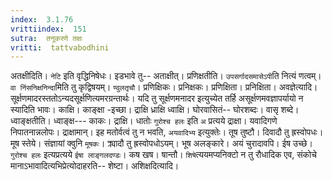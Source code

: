 ```yaml
---
index:  3.1.76
vrittiindex:  151
sutra:  तनूकरणे तक्षः
vritti:  tattvabodhini 
---
```


अतक्षीदिति। `नेटि` इति वृद्धिनिषेधः। इडभावे तु-- अताक्षीत्। प्रणिक्षतीति। `उपसर्गादसमासेऽपी`ति नित्यं णत्वम्। `वा निंसनिक्षनिन्दा`मिति तु कृद्विषयम्। `ण्वुलतृचौ`। प्रणिक्षिकः। प्रनिक्षकः। प्रणिक्षिता। प्रनिक्षिता। अवज्ञेत्यादि। सूर्क्षणमादरस्ततोऽन्यदसूर्क्षणित्यमरग्रन्तार्थः। यदि तु सूर्क्षणमनादर इत्युच्येत तर्हि असूर्क्षणमवज्ञापर्यायो न स्यादिति भावः। काक्षि। काङ्क्षा -इच्छा। द्राक्षि ध्राक्षि ध्वाक्षि। घोरवासितं-- घोरशब्दः। वासृ शब्दे। ध्वाङ्क्षतीति। ध्वाङ्क्ष--- काकः। द्राक्षि। धातोः `गुरोश्च हलः` इति `अ` प्रत्यये द्राक्षा। यवादिगणे निपातनान्नलोपः। द्राक्षामान्। इह मतोर्वत्वं तु न भवति, `अयवादिभ्य` इत्युक्तेः। तूष तुष्टौ। दिवादौ तु ह्रस्वोपधः। मूष स्तेये। संज्ञायां क्वुनि `मूषकः`। क्र्यादौ तु ह्रस्वोपधोऽयम्। भूष अलङ्कारे। अयं चुरादावपि। ईष उच्छे। `गुरोश्च हलः` इत्यप्रत्यये `ईषा लाङ्गलदण्डः`। कष खष। षान्तौ। `शिषे`त्ययमप्यनिक्टो न तु रौधादिक एव, संकोचे मानाऽभावादित्यभिप्रेत्योदाहरति-- शेष्टा। अशिक्षदित्यादि।

